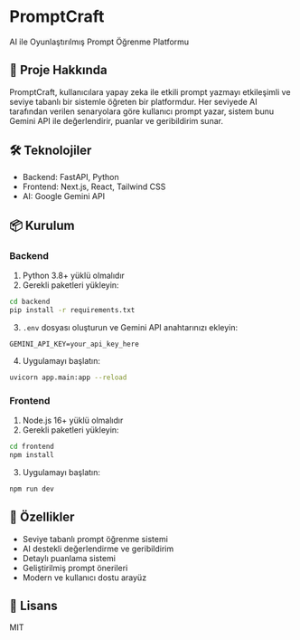 # PromptCraft

AI ile Oyunlaştırılmış Prompt Öğrenme Platformu

## 🚀 Proje Hakkında

PromptCraft, kullanıcılara yapay zeka ile etkili prompt yazmayı etkileşimli ve seviye tabanlı bir sistemle öğreten bir platformdur. Her seviyede AI tarafından verilen senaryolara göre kullanıcı prompt yazar, sistem bunu Gemini API ile değerlendirir, puanlar ve geribildirim sunar.

## 🛠️ Teknolojiler

- Backend: FastAPI, Python
- Frontend: Next.js, React, Tailwind CSS
- AI: Google Gemini API

## 📦 Kurulum

### Backend

1. Python 3.8+ yüklü olmalıdır
2. Gerekli paketleri yükleyin:
```bash
cd backend
pip install -r requirements.txt
```
3. `.env` dosyası oluşturun ve Gemini API anahtarınızı ekleyin:
```
GEMINI_API_KEY=your_api_key_here
```
4. Uygulamayı başlatın:
```bash
uvicorn app.main:app --reload
```

### Frontend

1. Node.js 16+ yüklü olmalıdır
2. Gerekli paketleri yükleyin:
```bash
cd frontend
npm install
```
3. Uygulamayı başlatın:
```bash
npm run dev
```

## 🎯 Özellikler

- Seviye tabanlı prompt öğrenme sistemi
- AI destekli değerlendirme ve geribildirim
- Detaylı puanlama sistemi
- Geliştirilmiş prompt önerileri
- Modern ve kullanıcı dostu arayüz

## 📝 Lisans

MIT 
